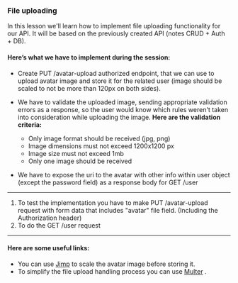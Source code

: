 ### File uploading

In this lesson we'll learn how to implement file uploading functionality for our API.
It will be based on the previously created API (notes CRUD + Auth + DB).

#### Here’s what we have to implement during the session:
- Create PUT /avatar-upload authorized endpoint, that we can use to upload avatar image and store it for the related user (image should be scaled to not be more than 120px on both sides).

- We have to validate the uploaded image, sending appropriate validation errors as a response, so the user would know which rules weren't taken into consideration while uploading the image. **Here are the validation criteria:**
    - Only image format should be received (jpg, png)
    - Image dimensions must not exceed 1200x1200 px
    - Image size must not exceed 1mb
    - Only one image should be received

- We have to expose the uri to the avatar with other info within user object (except the password field) as a response body for GET /user

---
1) To test the implementation you have to make PUT /avatar-upload request with form data that includes "avatar" file field. (Including the Authorization header)
2) To do the GET /user request
---

#### Here are some useful links:
- You can use [Jimp](https://www.npmjs.com/package/jimp) to scale the avatar image before storing it.
- To simplify the file upload handling process you can use [Multer](https://www.npmjs.com/package/multer) .